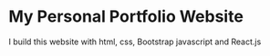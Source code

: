 # My Personal Portfolio Website
 I build this website with html, css, Bootstrap javascript and React.js 
